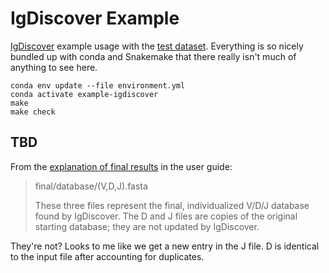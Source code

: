 # IgDiscover Example

[IgDiscover](http://docs.igdiscover.se/) example usage with the
[test dataset](http://docs.igdiscover.se/en/stable/testing.html#test).
Everything is so nicely bundled up with conda and Snakemake that there really
isn't much of anything to see here.

    conda env update --file environment.yml
    conda activate example-igdiscover
    make
    make check

## TBD

From the
[explanation of final results](http://docs.igdiscover.se/en/stable/guide.html#final-results)
in the user guide:

> final/database/(V,D,J).fasta
> 
> These three files represent the final, individualized V/D/J database found by
> IgDiscover. The D and J files are copies of the original starting database;
> they are not updated by IgDiscover.

They're not?  Looks to me like we get a new entry in the J file.  D is
identical to the input file after accounting for duplicates.
